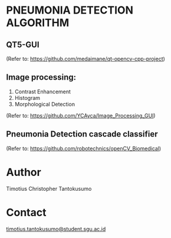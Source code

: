 # PNEUMONIA DETECTION ALGORITHM

## QT5-GUI
(Refer to: https://github.com/medaimane/qt-opencv-cpp-project)

## Image processing:
1. Contrast Enhancement
2. Histogram
3. Morphological Detection 

(Refer to: https://github.com/YCAyca/Image_Processing_GUI)

## Pneumonia Detection cascade classifier

(Refer to: https://github.com/robotechnics/openCV_Biomedical)

# Author

Timotius Christopher Tantokusumo

# Contact 

timotius.tantokusumo@student.sgu.ac.id

